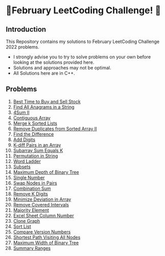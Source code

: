 # 🏅February LeetCoding Challenge! 🏅
## Introduction
This Repository contains my solutions to February LeetCoding Challenge 2022 problems.
* I strongly advise you to try to solve problems on your own before looking at the solutions provided here.
* Solutions and approaches may not be optimal.
* All Solutions here are in C++.

## Problems
1. <a href="https://github.com/michaelehab/LeetCode-February-Challenge-2022/blob/main/121.Best-Time-to-Buy-and-Sell-Stock.cpp">Best Time to Buy and Sell Stock</a>
2. <a href="https://github.com/michaelehab/LeetCode-February-Challenge-2022/blob/main/438.Find-All-Anagrams-in-a-String.cpp">Find All Anagrams in a String</a>
3. <a href="https://github.com/michaelehab/LeetCode-February-Challenge-2022/blob/main/454.4Sum-II.cpp">4Sum II</a>
4. <a href="https://github.com/michaelehab/LeetCode-February-Challenge-2022/blob/main/525.Contiguous-Array.cpp">Contiguous Array</a>
5. <a href="https://github.com/michaelehab/LeetCode-February-Challenge-2022/blob/main/23.Merge-k-Sorted-Lists.cpp">Merge k Sorted Lists</a>
6. <a href="https://github.com/michaelehab/LeetCode-February-Challenge-2022/blob/main/80.Remove-Duplicates-from-Sorted-Array-II.cpp">Remove Duplicates from Sorted Array II</a>
7. <a href="https://github.com/michaelehab/LeetCode-February-Challenge-2022/blob/main/389.Find-the-Difference.cpp">Find the Difference</a>
8. <a href="https://github.com/michaelehab/LeetCode-February-Challenge-2022/blob/main/258.Add-Digits.cpp">Add Digits</a>
9. <a href="https://github.com/michaelehab/LeetCode-February-Challenge-2022/blob/main/532.K-diff-Pairs-in-an-Array.cpp">K-diff Pairs in an Array</a>
10. <a href="https://github.com/michaelehab/LeetCode-February-Challenge-2022/blob/main/560.Subarray-Sum-Equals-K.cpp">Subarray Sum Equals K</a>
11. <a href="https://github.com/michaelehab/LeetCode-February-Challenge-2022/blob/main/567.Permutation-in-String.cpp">Permutation in String</a>
12. <a href="https://github.com/michaelehab/LeetCode-February-Challenge-2022/blob/main/127.Word-Ladder.cpp">Word Ladder</a>
13. <a href="https://github.com/michaelehab/LeetCode-February-Challenge-2022/blob/main/78.Subsets.cpp">Subsets</a>
14. <a href="https://github.com/michaelehab/LeetCode-February-Challenge-2022/blob/main/104.Maximum-Depth-of-Binary-Tree.cpp">Maximum Depth of Binary Tree</a>
15. <a href="https://github.com/michaelehab/LeetCode-February-Challenge-2022/blob/main/136.Single-Number.cpp">Single Number</a>
16. <a href="https://github.com/michaelehab/LeetCode-February-Challenge-2022/blob/main/24.Swap-Nodes-in-Pairs.cpp">Swap Nodes in Pairs</a>
17. <a href="https://github.com/michaelehab/LeetCode-February-Challenge-2022/blob/main/39.Combination-Sum.cpp">Combination Sum</a>
18. <a href="https://github.com/michaelehab/LeetCode-February-Challenge-2022/blob/main/402.Remove-K-Digits.cpp">Remove K Digits</a>
19. <a href="https://github.com/michaelehab/LeetCode-February-Challenge-2022/blob/main/1675.Minimize-Deviation-in-Array.cpp">Minimize Deviation in Array</a>
20. <a href="https://github.com/michaelehab/LeetCode-February-Challenge-2022/blob/main/1288.Remove-Covered-Intervals.cpp">Remove Covered Intervals</a>
21. <a href="https://github.com/michaelehab/LeetCode-February-Challenge-2022/blob/main/169.Majority-Element.cpp">Majority Element</a>
22. <a href="https://github.com/michaelehab/LeetCode-February-Challenge-2022/blob/main/171.Excel-Sheet-Column-Number.cpp">Excel Sheet Column Number</a>
23. <a href="https://github.com/michaelehab/LeetCode-February-Challenge-2022/blob/main/133.Clone-Graph.cpp">Clone Graph</a>
24. <a href="https://github.com/michaelehab/LeetCode-February-Challenge-2022/blob/main/148.Sort-List.cpp">Sort List</a>
25. <a href="https://github.com/michaelehab/LeetCode-February-Challenge-2022/blob/main/165.Compare-Version-Numbers.cpp">Compare Version Numbers</a>
26. <a href="https://github.com/michaelehab/LeetCode-February-Challenge-2022/blob/main/847.Shortest-Path-Visiting-All-Nodes.cpp">Shortest Path Visiting All Nodes</a>
27. <a href="https://github.com/michaelehab/LeetCode-February-Challenge-2022/blob/main/662.Maximum-Width-of-Binary-Tree.cpp">Maximum Width of Binary Tree</a>
28. <a href="https://github.com/michaelehab/LeetCode-February-Challenge-2022/blob/main/228.Summary-Ranges.cpp">Summary Ranges</a>
